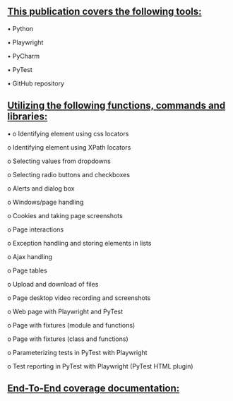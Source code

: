 ## <ins>This publication covers the following tools:<ins>

• Python 

• Playwright  

• PyCharm 

• PyTest 

• GitHub repository

## <ins>Utilizing the following functions, commands and libraries:<ins>

• o	Identifying element using css locators

o	Identifying element using XPath locators

o	Selecting values from dropdowns

o	Selecting radio buttons and checkboxes

o	Alerts and dialog box

o	Windows/page handling

o	Cookies and taking page screenshots

o	Page interactions

o	Exception handling and storing elements in lists

o	Ajax handling

o	Page tables

o	Upload and download of files

o	Page desktop video recording and screenshots

o	Web page with Playwright and PyTest

o	Page with fixtures (module and functions)

o	Page with fixtures (class and functions)

o	Parameterizing tests in PyTest with Playwright

o	Test reporting in PyTest with Playwright (PyTest HTML plugin)



## <ins>End-To-End coverage documentation:<ins>
